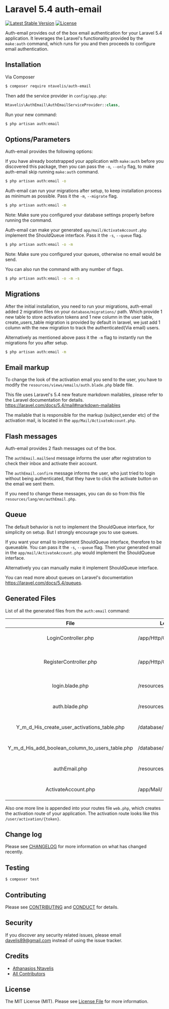 # Laravel 5.4 auth-email

[![Latest Stable Version](https://poser.pugx.org/ntavelis/auth-email/v/stable)](https://packagist.org/packages/ntavelis/auth-email)
[![License](https://poser.pugx.org/ntavelis/auth-email/license)](https://packagist.org/packages/ntavelis/auth-email)


Auth-email provides out of the box email authentication for your Laravel 5.4 application. It leverages the Laravel's functionality provided by the `make:auth` command, which runs for you and then proceeds to configure email authentication.

## Installation

Via Composer

``` bash
$ composer require ntavelis/auth-email
```
Then add the service provider in `config/app.php`:

```php
Ntavelis\AuthEmail\AuthEmailServiceProvider::class,
```

Run your new command:

``` bash
$ php artisan auth:email
```

## Options/Parameters

Auth-email provides the following options:

If you have already bootstrapped your application with `make:auth` before you discovered this package, then you can pass the `-o`, `--only` flag, to make auth-email skip running `make:auth` command.

``` bash
$ php artisan auth:email -o
```

Auth-email can run your migrations after setup, to keep installation process as minimum as possible. Pass it the `-m`, `--migrate` flag.

``` bash
$ php artisan auth:email -m
```
Note: Make sure you configured your database settings properly before running the command.

Auth-email can make your generated `app/mail/ActivateAccount.php` implement the ShouldQueue interface. Pass it the `-s`, `--queue` flag.

``` bash
$ php artisan auth:email -o -m
```
Note: Make sure you configured your queues, otherwise no email would be send.

You can also run the command with any number of flags.

``` bash
$ php artisan auth:email -o -m -s
```
## Migrations
After the initial installation, you need to run your migrations, auth-email added 2 migration files on your `database/migrations/` path.
Which provide 1 new table to store activation tokens and 1 new column in the user table, create_users_table migration is provided by default in laravel, we just add 1 column with the new migration to track the authenticated(Via email) users.

Alternatively as mentioned above pass it the `-m` flag to instantly run the migrations for you after setup.
``` bash
$ php artisan auth:email -m
```

## Email markup
To change the look of the activation email you send to the user, you have to modify the `resources/views/emails/auth.blade.php` blade file.

This file uses Laravel's 5.4 new feature markdown mailables, please refer to the Laravel documentation for details.
https://laravel.com/docs/5.4/mail#markdown-mailables

The mailable that is responsible for the markup (subject,sender etc) of the activation mail, is located in the `app/Mail/ActivateAccount.php`.

## Flash messages
Auth-email provides 2 flash messages out of the box.

The `authEmail.mailSend` message informs the user after registration to check their inbox and activate their account.

The `authEmail.confirm` message informs the user, who just tried to login without being authenticated, that they have to click the activate button on the email we sent them.

If you need to change these messages, you can do so from this file `resources/lang/en/authEmail.php`.

## Queue

The default behavior is not to implement the ShouldQueue interface, for simplicity on setup. But I strongly encourage you to use queues.

If you want your email to implement ShouldQueue interface, therefore to be queueable. You can pass it the `-s`, `--queue` flag.
Then your generated email in the `app/mail/ActivateAccount.php` would implement the ShouldQueue interface.

Alternatively you can manually make it implement ShouldQueue interface.

You can read more about queues on Laravel's documentation https://laravel.com/docs/5.4/queues.

## Generated Files
List of all the generated files from the `auth:email` command:

| File                                            | Location                            | Functionality                                   |
| :---------------------------------------------: |-------------------------------------| ------------------------------------------------|
| LoginController.php                             | /app/Http/Controllers/Auth/         | Adds authenticated method                       |
| RegisterController.php                          | /app/Http/Controllers/Auth/         | Adds 4 new methods for email authentication     |
| login.blade.php                                 | /resources/views/auth/              | Adds flash message logic, to display alerts     |
| auth.blade.php                                  | /resources/views/emails/            | Activation email, with activation link          |
| Y_m_d_His_create_user_activations_table.php     | /database/migrations/               | Migration that creates table user_activations   |
| Y_m_d_His_add_boolean_column_to_users_table.php | /database/migrations/               | Adds column activated to users table            |
| authEmail.php                                   | /resources/lang/en/                 | The messages text exists in this file           |
| ActivateAccount.php                             | /app/Mail/                          | Mailable, sends the activation mail.            |

Also one more line is appended into your routes file `web.php`, which creates the activation route of your application.
The activation route looks like this `/user/activation/{token}`.


## Change log

Please see [CHANGELOG](CHANGELOG.md) for more information on what has changed recently.

## Testing

``` bash
$ composer test
```

## Contributing

Please see [CONTRIBUTING](CONTRIBUTING.md) and [CONDUCT](CONDUCT.md) for details.

## Security

If you discover any security related issues, please email davelis89@gmail.com instead of using the issue tracker.

## Credits

- [Athanasios Ntavelis][link-author]
- [All Contributors][link-contributors]

## License

The MIT License (MIT). Please see [License File](LICENSE.md) for more information.

[ico-version]: https://img.shields.io/packagist/v/ntavelis/auth-email.svg?style=flat-square
[ico-license]: https://img.shields.io/badge/license-MIT-brightgreen.svg?style=flat-square
[ico-downloads]: https://img.shields.io/packagist/dt/ntavelis/auth-email.svg?style=flat-square

[link-packagist]: https://packagist.org/packages/ntavelis/auth-email
[link-downloads]: https://packagist.org/packages/ntavelis/auth-email
[link-author]: https://github.com/ntavelis
[link-contributors]: ../../contributors
